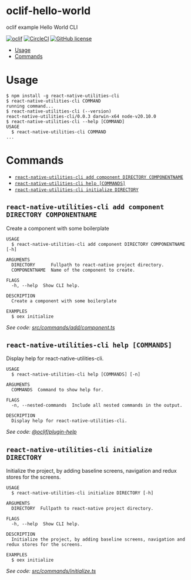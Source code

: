oclif-hello-world
=================

oclif example Hello World CLI

[![oclif](https://img.shields.io/badge/cli-oclif-brightgreen.svg)](https://oclif.io)
[![CircleCI](https://circleci.com/gh/oclif/hello-world/tree/main.svg?style=shield)](https://circleci.com/gh/oclif/hello-world/tree/main)
[![GitHub license](https://img.shields.io/github/license/oclif/hello-world)](https://github.com/oclif/hello-world/blob/main/LICENSE)

<!-- toc -->
* [Usage](#usage)
* [Commands](#commands)
<!-- tocstop -->
# Usage
<!-- usage -->
```sh-session
$ npm install -g react-native-utilities-cli
$ react-native-utilities-cli COMMAND
running command...
$ react-native-utilities-cli (--version)
react-native-utilities-cli/0.0.3 darwin-x64 node-v20.10.0
$ react-native-utilities-cli --help [COMMAND]
USAGE
  $ react-native-utilities-cli COMMAND
...
```
<!-- usagestop -->
# Commands
<!-- commands -->
* [`react-native-utilities-cli add component DIRECTORY COMPONENTNAME`](#react-native-utilities-cli-add-component-directory-componentname)
* [`react-native-utilities-cli help [COMMANDS]`](#react-native-utilities-cli-help-commands)
* [`react-native-utilities-cli initialize DIRECTORY`](#react-native-utilities-cli-initialize-directory)

## `react-native-utilities-cli add component DIRECTORY COMPONENTNAME`

Create a component with some boilerplate

```
USAGE
  $ react-native-utilities-cli add component DIRECTORY COMPONENTNAME [-h]

ARGUMENTS
  DIRECTORY      Fullpath to react-native project directory.
  COMPONENTNAME  Name of the component to create.

FLAGS
  -h, --help  Show CLI help.

DESCRIPTION
  Create a component with some boilerplate

EXAMPLES
  $ oex initialize
```

_See code: [src/commands/add/component.ts](https://github.com/ratatatatat/react-native-utilities-cli/blob/v0.0.3/src/commands/add/component.ts)_

## `react-native-utilities-cli help [COMMANDS]`

Display help for react-native-utilities-cli.

```
USAGE
  $ react-native-utilities-cli help [COMMANDS] [-n]

ARGUMENTS
  COMMANDS  Command to show help for.

FLAGS
  -n, --nested-commands  Include all nested commands in the output.

DESCRIPTION
  Display help for react-native-utilities-cli.
```

_See code: [@oclif/plugin-help](https://github.com/oclif/plugin-help/blob/v5.2.20/src/commands/help.ts)_

## `react-native-utilities-cli initialize DIRECTORY`

Initialize the project, by adding baseline screens, navigation and redux stores for the screens.

```
USAGE
  $ react-native-utilities-cli initialize DIRECTORY [-h]

ARGUMENTS
  DIRECTORY  Fullpath to react-native project directory.

FLAGS
  -h, --help  Show CLI help.

DESCRIPTION
  Initialize the project, by adding baseline screens, navigation and redux stores for the screens.

EXAMPLES
  $ oex initialize
```

_See code: [src/commands/initialize.ts](https://github.com/ratatatatat/react-native-utilities-cli/blob/v0.0.3/src/commands/initialize.ts)_
<!-- commandsstop -->
